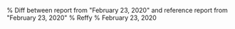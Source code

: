 % Diff between report from "February 23, 2020" and reference report from "February 23, 2020"
% Reffy
% February 23, 2020

